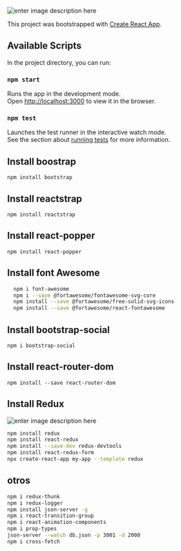 ![enter image description here](https://www.digital55.com/wp-content/uploads/2019/07/%C2%BFQue%CC%81-cualidades-debe-tener-un-desarrollador-especialista-en-React.png)

This project was bootstrapped with [Create React App](https://github.com/facebook/create-react-app).

## Available Scripts

In the project directory, you can run:

### `npm start`

Runs the app in the development mode.<br />
Open [http://localhost:3000](http://localhost:3000) to view it in the browser.

### `npm test`

Launches the test runner in the interactive watch mode.<br />
See the section about [running tests](https://facebook.github.io/create-react-app/docs/running-tests) for more information.


## Install boostrap

`npm install bootstrap`

## Install reactstrap

`npm install reactstrap`

## Install react-popper

`npm install react-popper`

## Install font Awesome

``` bash
  npm i font-awesome
  npm i --save @fortawesome/fontawesome-svg-core
  npm install --save @fortawesome/free-solid-svg-icons
  npm install --save @fortawesome/react-fontawesome
```

## Install bootstrap-social

`npm i bootstrap-social`

## Install react-router-dom

`npm install --save react-router-dom`

## Install Redux

![enter image description here](https://redux.js.org/img/redux-logo-landscape.png)

``` bash
npm install redux
npm install react-redux
npm install --save-dev redux-devtools
npm install react-redux-form
npx create-react-app my-app --template redux
```



## otros

``` bash
npm i redux-thunk
npm i redux-logger
npm install json-server -g
npm i react-transition-group
npm i react-animation-components
npm i prop-types
json-server --watch db.json -p 3001 -d 2000
npm i cross-fetch
```